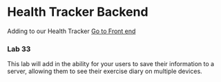 # Health Tracker Backend
Adding to our Health Tracker
[Go to Front end](https://github.com/Kevinrosales/health-tracker)
### Lab 33 
This lab will add in the ability for your users to save their information to a server, allowing 
them to see their exercise diary on multiple devices.

